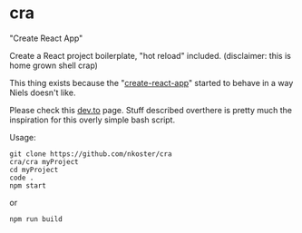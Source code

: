 # cra
"Create React App"

Create a React project boilerplate, "hot reload" included. (disclaimer: this is home grown shell crap)

This thing exists because the "[create-react-app](https://www.npmjs.com/package/create-react-app)" started to behave in a way Niels doesn't like.

Please check this [dev.to](https://dev.to/nikhilkumaran/don-t-use-create-react-app-how-you-can-set-up-your-own-reactjs-boilerplate-43l0) page.
Stuff described overthere is pretty much the inspiration for this overly simple bash script.

Usage:

```
git clone https://github.com/nkoster/cra
cra/cra myProject
cd myProject
code .
npm start
```

or

```
npm run build
```
